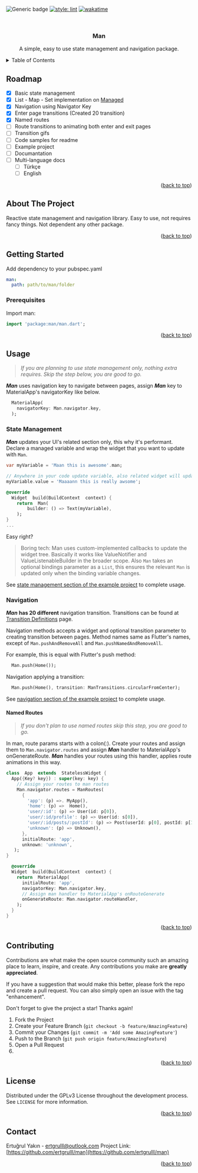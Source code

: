 
  

<div  id="top"></div>

![Generic badge](https://img.shields.io/badge/Status-Development-orange.svg) [![style: lint](https://img.shields.io/badge/style-lint-4BC0F5.svg)](https://pub.dev/packages/lint) [![wakatime](https://wakatime.com/badge/user/9d195fb9-343f-40d6-9803-21db49aef0ba/project/4b9e673c-08ac-445e-9cc1-a4f5650616a6.svg)](https://wakatime.com/badge/user/9d195fb9-343f-40d6-9803-21db49aef0ba/project/4b9e673c-08ac-445e-9cc1-a4f5650616a6)

<br  />
<div  align="center">
	<h3  align="center">Man</h3>
	<p  align="center">
		A simple, easy to use state management and navigation package.
	</p>
</div>

<!-- TABLE OF CONTENTS -->
<details>
	<summary>Table of Contents</summary>
	<ol>
		<li><a  href="#roadmap">Roadmap</a></li>
		<li><a  href="#about-the-project">About The Project</a></li>
		<li><a  href="#getting-started">Getting Started</a></li>
		<li><a  href="#usage">Usage</a></li>
		<ul>
			<li><a  href="#state-management">State Management</a></li>
			<li><a  href="#navigation">Navigation</a></li>
	    </ul>
		<li><a  href="#contributing">Contributing</a></li>
		<li><a  href="#license">License</a></li>
		<li><a  href="#contact">Contact</a></li>
	</ol>
</details>

## Roadmap

- [x] Basic state management
- [x] List - Map - Set implementation on [Managed](https://github.com/ertgrulll/man/blob/master/lib/src/state_manager/managed/managed_imp.dart)
- [x] Navigation using Navigator Key
- [x] Enter page transitions (Created 20 transition)
- [x] Named routes
- [ ] Route transitions to animating both enter and exit pages
- [ ] Transition gifs
- [ ] Code samples for readme
- [ ] Example project
- [ ] Documantation
- [ ] Multi-language docs
	- [ ] Türkçe
	- [ ] English

<p  align="right">(<a  href="#top">back to top</a>)</p>  

## About The Project

Reactive state management and navigation library. Easy to use, not requires fancy things. Not dependent any other package. 

<p  align="right">(<a  href="#top">back to top</a>)</p>

## Getting Started
Add dependency to your pubspec.yaml
```yaml
man:
  path: path/to/man/folder
```

### Prerequisites
Import man:
```dart
import 'package:man/man.dart';
```

<p  align="right">(<a  href="#top">back to top</a>)</p>  

## Usage
> _If you are planning to use state management only, nothing extra requires. Skip the step below, you are good to go._

___Man___ uses navigation key to navigate between pages, assign ___Man___ key to MaterialApp's navigatorKey like below.

```dart
  MaterialApp(
    navigatorKey: Man.navigator.key,
  );
```

### State Management
___Man___ updates your UI's related section only, this why it's performant. Declare a managed variable and wrap the widget that you want to update with `Man`.

```dart
var myVariable = 'Maan this is awesome'.man;

// Anywhere in your code update variable, also related widget will update.
myVariable.value = 'Maaaann this is really awsome';

@override
  Widget  build(BuildContext  context) {
    return  Man(
	    builder: () => Text(myVariable),
 	);
}
...
```
Easy right? 

>Boring tech: Man uses custom-implemented callbacks to update the widget tree. Basically it works like ValueNotifier and ValueListenableBuilder in the broader scope. Also `Man` takes an optional bindings parameter as a `List`, this ensures the relevant `Man` is updated only when the binding variable changes.

See [state management section of the example project](https://github.com/ertgrulll/man/blob/master/example/lib/state_management.dart) to complete usage.

### Navigation
___Man___ __has 20 different__ navigation transition. Transitions can be found at [Transition Definitions](https://github.com/ertgrulll/man/blob/master/lib/src/navigation/transition_definitions.dart) page.

 Navigation methods accepts a widget and optional transition parameter to creating transition between pages. Method names same as Flutter's names, except of `Man.pushAndRemoveAll` and `Man.pushNamedAndRemoveAll`.  

For example, this is equal with Flutter's push method:
```dart
  Man.push(Home());	
```

Navigation applying a transition:
```dart
  Man.push(Home(), transition: ManTransitions.circularFromCenter);
```

See [navigation section of the example project](https://github.com/ertgrulll/man/blob/master/example/lib/navigation.dart) to complete usage.


#### Named Routes
> _If you don't plan to use named routes skip this step, you are good to go._

In man, route params starts with a colon(:). Create your routes and assign them to `Man.navigator.routes` and assign ___Man___ handler to MaterialApp's onGenerateRoute.
___Man___ handles your routes using this handler, applies route animations in this way.

```dart
class  App  extends  StatelessWidget {
  App({Key? key}) : super(key: key) {
    // Assign your routes to man routes
	Man.navigator.routes = ManRoutes(
	  {
	    'app': (p) =>. MyApp(),
        'home': (p) =>  Home(),
	    'user/:id': (p) => User(id: p[0]),
        'user/:id/profile': (p) => User(id: s[0]),
  	    'user/:id/posts/:postId': (p) => Post(userId: p[0], postId: p[1]),
  	    'unknown': (p) => Unknown(),
      },
      initialRoute: 'app',
      unknown: 'unknown',
   );
}

  @override
  Widget  build(BuildContext  context) {
    return  MaterialApp(
      initialRoute: 'app',
      navigatorKey: Man.navigator.key,
      // Assign man handler to MaterialApp's onRouteGenerate
      onGenerateRoute: Man.navigator.routeHandler,
    );
  }
}
```

<p  align="right">(<a  href="#top">back to top</a>)</p>
  

## Contributing

Contributions are what make the open source community such an amazing place to learn, inspire, and create. Any contributions you make are **greatly appreciated**.

If you have a suggestion that would make this better, please fork the repo and create a pull request. You can also simply open an issue with the tag "enhancement".

Don't forget to give the project a star! Thanks again!  

1. Fork the Project
2. Create your Feature Branch (`git checkout -b feature/AmazingFeature`)
3. Commit your Changes (`git commit -m 'Add some AmazingFeature'`)
4. Push to the Branch (`git push origin feature/AmazingFeature`)
5. Open a Pull Request
6. 
<p  align="right">(<a  href="#top">back to top</a>)</p>

## License

Distributed under the GPLv3 License throughout the development process. See `LICENSE` for more information.

<p  align="right">(<a  href="#top">back to top</a>)</p>

## Contact

Ertuğrul Yakın - ertgrulll@outlook.com
Project Link: [https://github.com/ertgrulll/man](https://github.com/ertgrulll/man)

<p  align="right">(<a  href="#top">back to top</a>)</p>
